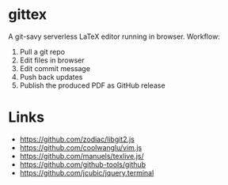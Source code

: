 # gittex
A git-savy serverless LaTeX editor running in browser. Workflow:
1. Pull a git repo
2. Edit files in browser
3. Edit commit message
4. Push back updates
5. Publish the produced PDF as GitHub release

# Links
- https://github.com/zodiac/libgit2.js
- https://github.com/coolwanglu/vim.js
- https://github.com/manuels/texlive.js/
- https://github.com/github-tools/github
- https://github.com/jcubic/jquery.terminal
